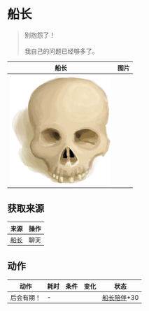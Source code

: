 # 船长  
> 别抱怨了！<br><br>我自己的问题已经够多了。  
  
  船长  |   图片   
 ----  |  ----:   
   |  ![](Sprite/Skull.png)   
  
## 获取来源  
来源  |  操作  
----  |  ----  
[船长](Captain.md)  |  聊天  
## 动作  
动作  |  耗时  |  条件  |  变化  |  状态  
----  |  ----  |  ----  |  ----  |  ----  
后会有期！<br>  |  -  |    |    |  [船长陪伴](CaptainCompany.md)+30  
